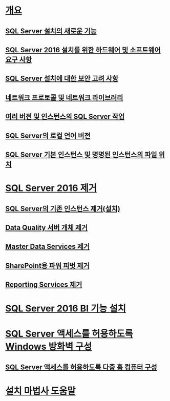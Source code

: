 # [개요](planning-a-sql-server-installation.md)  
## [SQL Server 설치의 새로운 기능](what-s-new-in-sql-server-installation.md)  
## [SQL Server 2016 설치를 위한 하드웨어 및 소프트웨어 요구 사항](hardware-and-software-requirements-for-installing-sql-server.md)  
## [SQL Server 설치에 대한 보안 고려 사항](security-considerations-for-a-sql-server-installation.md)  
## [네트워크 프로토콜 및 네트워크 라이브러리](network-protocols-and-network-libraries.md)  
## [여러 버전 및 인스턴스의 SQL Server 작업](work-with-multiple-versions-and-instances-of-sql-server.md)  
## [SQL Server의 로컬 언어 버전](local-language-versions-in-sql-server.md)  
## [SQL Server 기본 인스턴스 및 명명된 인스턴스의 파일 위치](file-locations-for-default-and-named-instances-of-sql-server.md)  
# [SQL Server 2016 제거](uninstall-sql-server.md)  
## [SQL Server의 기존 인스턴스 제거(설치)](uninstall-an-existing-instance-of-sql-server-setup.md)  
## [Data Quality 서버 개체 제거](remove-data-quality-server-objects.md)  
## [Master Data Services 제거](uninstall-and-remove-master-data-services.md)  
## [SharePoint용 파워 피벗 제거](uninstall-power-pivot-for-sharepoint.md)  
## [Reporting Services 제거](uninstall-reporting-services.md)  
# [SQL Server 2016 BI 기능 설치](install-sql-server-business-intelligence-features.md)
# [SQL Server 액세스를 허용하도록 Windows 방화벽 구성](configure-the-windows-firewall-to-allow-sql-server-access.md)  
## [SQL Server 액세스를 허용하도록 다중 홈 컴퓨터 구성](configure-a-multi-homed-computer-for-sql-server-access.md)  
# [설치 마법사 도움말](instance-configuration.md)
